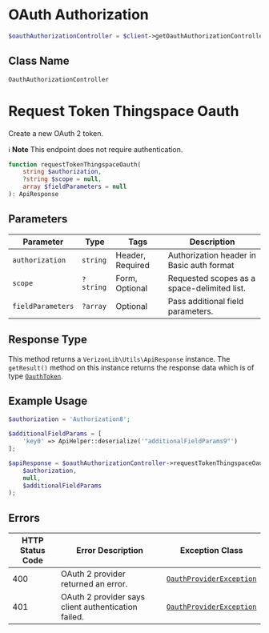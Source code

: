 # OAuth Authorization

```php
$oauthAuthorizationController = $client->getOauthAuthorizationController();
```

## Class Name

`OauthAuthorizationController`


# Request Token Thingspace Oauth

Create a new OAuth 2 token.

:information_source: **Note** This endpoint does not require authentication.

```php
function requestTokenThingspaceOauth(
    string $authorization,
    ?string $scope = null,
    array $fieldParameters = null
): ApiResponse
```

## Parameters

| Parameter | Type | Tags | Description |
|  --- | --- | --- | --- |
| `authorization` | `string` | Header, Required | Authorization header in Basic auth format |
| `scope` | `?string` | Form, Optional | Requested scopes as a space-delimited list. |
| `fieldParameters` | `?array` | Optional | Pass additional field parameters. |

## Response Type

This method returns a `VerizonLib\Utils\ApiResponse` instance. The `getResult()` method on this instance returns the response data which is of type [`OauthToken`](../../doc/models/oauth-token.md).

## Example Usage

```php
$authorization = 'Authorization8';

$additionalFieldParams = [
    'key0' => ApiHelper::deserialize('"additionalFieldParams9"')
];

$apiResponse = $oauthAuthorizationController->requestTokenThingspaceOauth(
    $authorization,
    null,
    $additionalFieldParams
);
```

## Errors

| HTTP Status Code | Error Description | Exception Class |
|  --- | --- | --- |
| 400 | OAuth 2 provider returned an error. | [`OauthProviderException`](../../doc/models/oauth-provider-exception.md) |
| 401 | OAuth 2 provider says client authentication failed. | [`OauthProviderException`](../../doc/models/oauth-provider-exception.md) |

